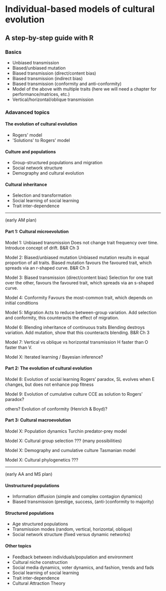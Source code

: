 # Individual-based models of cultural evolution
## A step-by-step guide with R


### Basics

* Unbiased transmission
* Biased/unbiased mutation
* Biased transmission (direct/content bias)
* Biased transmission (indirect bias)
* Biased transmission (conformity and anti-conformity)
* Model of the above with multiple traits (here we will need a chapter for performance/matrices, etc.)
* Vertical/horizontal/oblique transmission

### Adavanced topics

#### The evolution of cultural evolution

* Rogers' model
* 'Solutions' to Rogers' model

#### Culture and populations

* Group-structured populations and migration
* Social network structure
* Demography and cultural evolution 

#### Cultural inheritance

* Selection and transformation
*	Social learning of social learning
*	Trait inter-dependence

***


(early AM plan)

#### Part 1: Cultural microevolution

Model 1: Unbiased transmission
Does not change trait frequency over time. Introduce concept of drift.
B&R Ch 3

Model 2: Biased/unbiased mutation
Unbiased mutation results in equal proportion of all traits. Biased mutation favours the favoured trait, which spreads via an r-shaped curve. 
B&R Ch 3

Model 3: Biased transmission (direct/content bias)
Selection for one trait over the other, favours the favoured trait, which spreads via an s-shaped curve.

Model 4: Conformity
Favours the most-common trait, which depends on initial conditions

Model 5: Migration
Acts to reduce between-group variation. Add selection and conformity, this counteracts the effect of migration.

Model 6: Blending inheritance of continuous traits
Blending destroys variation. Add mutation, show that this counteracts blending.
B&R Ch 3

Model 7: Vertical vs oblique vs horizontal transmission
H faster than O faster than V. 

Model X: Iterated learning / Bayesian inference?


#### Part 2: The evolution of cultural evolution

Model 8: Evolution of social learning
Rogers’ paradox, SL evolves when E changes, but does not enhance pop fitness

Model 9: Evolution of cumulative culture
CCE as solution to Rogers’ paradox?

others? Evolution of conformity (Henrich & Boyd)?


#### Part 3: Cultural macroevolution

Model X: Population dynamics
Turchin predator-prey model

Model X: Cultural group selection
??? (many possibilities)

Model X: Demography and cumulative culture
Tasmanian model

Model X: Cultural phylogenetics
???

***

(early AA and MS plan)

#### Unstructured populations
	
* Information diffusion (simple and complex contagion dynamics)
*	Biased transmission (prestige, success, (anti-)conformity to majority)

#### Structured populations

* Age structured populations 
*	Transmission modes (random, vertical, horizontal, oblique)
*	Social network structure (fixed versus dynamic networks)

#### Other topics

*	Feedback between individuals/population and environment
* Cultural niche construction
*	Social media dynamics, voter dynamics, and fashion, trends and fads
*	Social learning of social learning
*	Trait inter-dependence
*	Cultural Attraction Theory 




